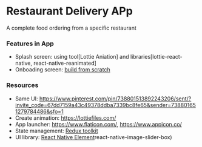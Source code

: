 # Restaurant Delivery APp

A complete food ordering from a specific restaurant


### Features in App

* Splash screen: using tool[Lottie Aniation] and libraries[lottie-react-native, react-native-reanimated]
* Onboading screen: [build from scratch](https://www.youtube.com/watch?v=r2NJJye0XnM)


### Resources

* Same UI: https://www.pinterest.com/pin/738801513892243206/sent/?invite_code=67dd7159a43c49378ddba7339bc8fe65&sender=738801651279784486&sfo=1 
* Create animation: https://lottiefiles.com/ 
* App launcher: https://www.flaticon.com/, https://www.appicon.co/
* State management: [Redux toolkit](https://redux-toolkit.js.org/introduction/getting-started)
* UI library: [React Native Element](https://reactnativeelements.com/)react-native-image-slider-box)
